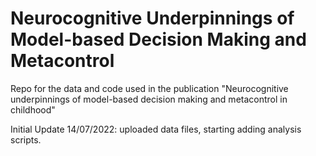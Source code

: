 # Neurocognitive Underpinnings of Model-based Decision Making and Metacontrol
Repo for the data and code used in the publication "Neurocognitive underpinnings of model-based decision making and metacontrol in childhood"

Initial Update 14/07/2022: uploaded data files, starting adding analysis scripts. 
